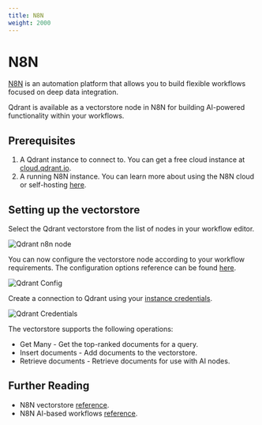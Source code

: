 ```yaml
---
title: N8N
weight: 2000
---
```


# N8N

[N8N](https://n8n.io/) is an automation platform that allows you to build flexible workflows focused on deep data integration.

Qdrant is available as a vectorstore node in N8N for building AI-powered functionality within your workflows.

## Prerequisites

1. A Qdrant instance to connect to. You can get a free cloud instance at [cloud.qdrant.io](https://cloud.qdrant.io/).
2. A running N8N instance. You can learn more about using the N8N cloud or self-hosting [here](https://docs.n8n.io/choose-n8n/).

## Setting up the vectorstore

Select the Qdrant vectorstore from the list of nodes in your workflow editor.

![Qdrant n8n node](/documentation/frameworks/n8n/node.png)

You can now configure the vectorstore node according to your workflow requirements. The configuration options reference can be found [here](https://docs.n8n.io/integrations/builtin/cluster-nodes/root-nodes/n8n-nodes-langchain.vectorstoreqdrant/#node-parameters).

![Qdrant Config](/documentation/frameworks/n8n/config.png)

Create a connection to Qdrant using your [instance credentials](/documentation/cloud/authentication/).

![Qdrant Credentials](/documentation/frameworks/n8n/credentials.png)

The vectorstore supports the following operations:

- Get Many - Get the top-ranked documents for a query.
- Insert documents - Add documents to the vectorstore.
- Retrieve documents - Retrieve documents for use with AI nodes.

## Further Reading

- N8N vectorstore [reference](https://docs.n8n.io/integrations/builtin/cluster-nodes/root-nodes/n8n-nodes-langchain.vectorstoreqdrant/).
- N8N AI-based workflows [reference](https://n8n.io/integrations/basic-llm-chain/).
